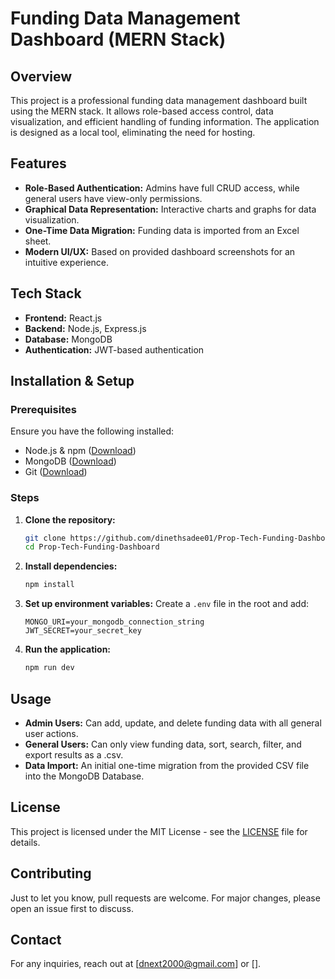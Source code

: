 # Funding Data Management Dashboard (MERN Stack)

## Overview
This project is a professional funding data management dashboard built using the MERN stack. It allows role-based access control, data visualization, and efficient handling of funding information. The application is designed as a local tool, eliminating the need for hosting.

## Features
- **Role-Based Authentication:** Admins have full CRUD access, while general users have view-only permissions.
- **Graphical Data Representation:** Interactive charts and graphs for data visualization.
- **One-Time Data Migration:** Funding data is imported from an Excel sheet.
- **Modern UI/UX:** Based on provided dashboard screenshots for an intuitive experience.

## Tech Stack
- **Frontend:** React.js
- **Backend:** Node.js, Express.js
- **Database:** MongoDB
- **Authentication:** JWT-based authentication

## Installation & Setup
### Prerequisites
Ensure you have the following installed:
- Node.js & npm ([Download](https://nodejs.org/))
- MongoDB ([Download](https://www.mongodb.com/try/download/community))
- Git ([Download](https://git-scm.com/))

### Steps
1. **Clone the repository:**
   ```sh
   git clone https://github.com/dinethsadee01/Prop-Tech-Funding-Dashboard.git
   cd Prop-Tech-Funding-Dashboard
   ```
2. **Install dependencies:**
   ```sh
   npm install
   ```
3. **Set up environment variables:**
   Create a `.env` file in the root and add:
   ```env
   MONGO_URI=your_mongodb_connection_string
   JWT_SECRET=your_secret_key
   ```
4. **Run the application:**
   ```sh
   npm run dev
   ```

## Usage
- **Admin Users:** Can add, update, and delete funding data with all general user actions.
- **General Users:** Can only view funding data, sort, search, filter, and export results as a .csv.
- **Data Import:** An initial one-time migration from the provided CSV file into the MongoDB Database.

## License
This project is licensed under the MIT License - see the [LICENSE](LICENSE) file for details.

## Contributing
Just to let you know, pull requests are welcome. For major changes, please open an issue first to discuss.

## Contact
For any inquiries, reach out at [dnext2000@gmail.com] or [].

